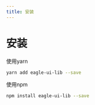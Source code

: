 ```yaml
---
title: 安装
---
```


# 安装

使用yarn

```bash
yarn add eagle-ui-lib --save
```
使用npm

```bash
npm install eagle-ui-lib --save
```